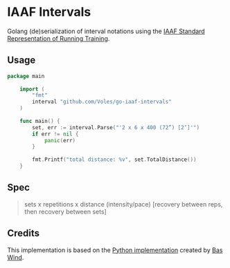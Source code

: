 # IAAF Intervals

Golang (de)serialization of interval notations using the [IAAF Standard Representation of Running Training](http://www.newintervaltraining.com/iaaf-standardised-sessions-www-newintervaltraining-com.pdf).

## Usage

```go
package main
    
    import (
    	"fmt"
    	interval "github.com/Voles/go-iaaf-intervals"
    )
    
    func main() {
    	set, err := interval.Parse("'2 x 6 x 400 (72”) [2’]'")
    	if err != nil {
    		panic(err)
    	}
    
    	fmt.Printf("total distance: %v", set.TotalDistance())
    }
```

## Spec

> sets x repetitions x distance (intensity/pace) [recovery between reps, then recovery between sets]

## Credits

This implementation is based on the [Python implementation](https://github.com/bwind/iaaf-intervals) created by [Bas Wind](https://github.com/bwind).
